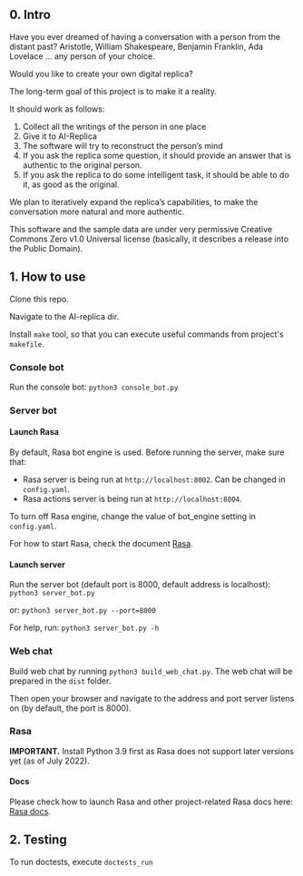 ## 0. Intro

Have you ever dreamed of having a conversation with a person from the distant past? 
Aristotle, William Shakespeare, Benjamin Franklin, Ada Lovelace … any person of your choice. 

Would you like to create your own digital replica?

The long-term goal of this project is to make it a reality. 

It should work as follows:

1. Collect all the writings of the person in one place
2. Give it to AI-Replica
3. The software will try to reconstruct the person’s mind 
4. If you ask the replica some question, it should provide an answer that is authentic to the original person.
5. If you ask the replica to do some intelligent task, it should be able to do it, as good as the original.

We plan to iteratively expand the replica’s capabilities, to make the conversation more natural and more authentic.

This software and the sample data are under very permissive Creative Commons Zero v1.0 Universal license
(basically, it describes a release into the Public Domain). 

## 1. How to use

Clone this repo.

Navigate to the AI-replica dir.

Install `make` tool, so that you can execute useful commands from project's `makefile`.

### Console bot

Run the console bot:
`python3 console_bot.py`

### Server bot

#### **Launch Rasa**

By default, Rasa bot engine is used. Before running the server, make sure that:
- Rasa server is being run at `http://localhost:8002`. Can be changed in `config.yaml`. 
- Rasa actions server is being run at `http://localhost:8004`. 

To turn off Rasa engine, change the value of bot_engine setting in `config.yaml`.

For how to start Rasa, check the document [Rasa](#rasa).

#### **Launch server**

Run the server bot (default port is 8000, default address is localhost):
`python3 server_bot.py`

or:
`python3 server_bot.py --port=8000`

For help, run:
`python3 server_bot.py -h`

### Web chat
Build web chat by running `python3 build_web_chat.py`. The web chat will be prepared in the `dist` folder.

Then open your browser and navigate to the address and port server listens on (by default, the port is 8000).

### Rasa
**IMPORTANT.** Install Python 3.9 first as Rasa does not support later versions yet (as of July 2022).

#### **Docs**

Please check how to launch Rasa and other project-related Rasa docs here: [Rasa docs](./docs/rasa.md).

## 2. Testing

To run doctests, execute `doctests_run`
